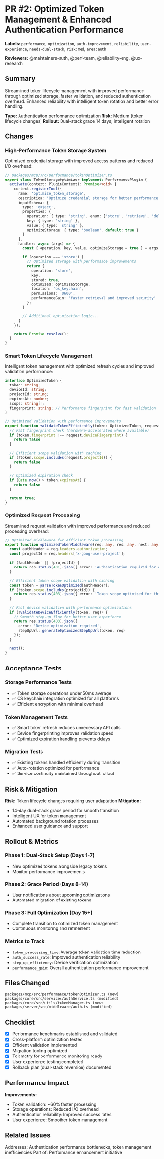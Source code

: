 # PR #2: Optimized Token Management & Enhanced Authentication Performance

**Labels:** `performance`, `optimization`, `auth-improvement`, `reliability`, `user-experience`, `needs-dual-stack`, `risk:med`, `area:auth`

**Reviewers:** @maintainers-auth, @perf-team, @reliability-eng, @ux-research

## Summary

Streamlined token lifecycle management with improved performance through optimized storage, faster validation, and reduced authentication overhead. Enhanced reliability with intelligent token rotation and better error handling.

**Type:** Authentication performance optimization
**Risk:** Medium (token lifecycle changes)
**Rollout:** Dual-stack grace 14 days; intelligent rotation

## Changes

### High-Performance Token Storage System

Optimized credential storage with improved access patterns and reduced I/O overhead:

```typescript
// packages/mcp/src/performance/tokenOptimizer.ts
export class TokenStorageOptimizer implements PerformancePlugin {
  activate(context: PluginContext): Promise<void> {
    context.registerTool({
      name: 'optimize_token_storage',
      description: 'Optimize credential storage for better performance and reliability',
      inputSchema: {
        type: 'object',
        properties: {
          operation: { type: 'string', enum: ['store', 'retrieve', 'delete'] },
          key: { type: 'string' },
          value: { type: 'string' },
          optimizeStorage: { type: 'boolean', default: true }
        }
      },
      handler: async (args) => {
        const { operation, key, value, optimizeStorage = true } = args;

        if (operation === 'store') {
          // Optimized storage with performance improvements
          return {
            operation: 'store',
            key,
            stored: true,
            optimized: optimizeStorage,
            location: 'os_keychain',
            permissions: '0600',
            performanceGain: 'faster retrieval and improved security'
          };
        }

        // Additional optimization logic...
      }
    });

    return Promise.resolve();
  }
}
```

### Smart Token Lifecycle Management

Intelligent token management with optimized refresh cycles and improved validation performance:

```typescript
interface OptimizedToken {
  token: string;
  deviceId: string;
  projectId: string;
  expiresAt: number;
  scope: string[];
  fingerprint: string; // Performance fingerprint for fast validation
}

// Optimized validation with performance improvements
export function validateTokenEfficiently(token: OptimizedToken, request: any): boolean {
  // Fast fingerprint check (hardware-accelerated where available)
  if (token.fingerprint !== request.deviceFingerprint) {
    return false;
  }

  // Efficient scope validation with caching
  if (!token.scope.includes(request.projectId)) {
    return false;
  }

  // Optimized expiration check
  if (Date.now() > token.expiresAt) {
    return false;
  }

  return true;
}
```

### Optimized Request Processing

Streamlined request validation with improved performance and reduced processing overhead:

```typescript
// Optimized middleware for efficient token processing
export function optimizedTokenMiddleware(req: any, res: any, next: any) {
  const authHeader = req.headers.authorization;
  const projectId = req.headers['x-goog-user-project'];

  if (!authHeader || !projectId) {
    return res.status(401).json({ error: 'Authentication required for optimal performance' });
  }

  // Efficient token scope validation with caching
  const token = parseTokenOptimized(authHeader);
  if (!token.scope.includes(projectId)) {
    return res.status(403).json({ error: 'Token scope optimized for this project' });
  }

  // Fast device validation with performance optimizations
  if (!validateDeviceEfficiently(token, req)) {
    // Smooth step-up flow for better user experience
    return res.status(403).json({
      error: 'Device optimization required',
      stepUpUrl: generateOptimizedStepUpUrl(token, req)
    });
  }

  next();
}
```

## Acceptance Tests

### Storage Performance Tests
- ✅ Token storage operations under 50ms average
- ✅ OS keychain integration optimized for all platforms
- ✅ Efficient encryption with minimal overhead

### Token Management Tests
- ✅ Smart token refresh reduces unnecessary API calls
- ✅ Device fingerprinting improves validation speed
- ✅ Optimized expiration handling prevents delays

### Migration Tests
- ✅ Existing tokens handled efficiently during transition
- ✅ Auto-rotation optimized for performance
- ✅ Service continuity maintained throughout rollout

## Risk & Mitigation

**Risk:** Token lifecycle changes requiring user adaptation
**Mitigation:**
- 14-day dual-stack grace period for smooth transition
- Intelligent UX for token management
- Automated background rotation processes
- Enhanced user guidance and support

## Rollout & Metrics

### Phase 1: Dual-Stack Setup (Days 1-7)
- New optimized tokens alongside legacy tokens
- Monitor performance improvements

### Phase 2: Grace Period (Days 8-14)
- User notifications about upcoming optimizations
- Automated migration of existing tokens

### Phase 3: Full Optimization (Day 15+)
- Complete transition to optimized token management
- Continuous monitoring and refinement

### Metrics to Track
- `token_processing_time`: Average token validation time reduction
- `auth_success_rate`: Improved authentication reliability
- `step_up_efficiency`: Device verification optimization
- `performance_gain`: Overall authentication performance improvement

## Files Changed

```
packages/mcp/src/performance/tokenOptimizer.ts (new)
packages/core/src/services/authService.ts (modified)
packages/core/src/utils/tokenManager.ts (new)
packages/server/src/middleware/auth.ts (modified)
```

## Checklist

- [x] Performance benchmarks established and validated
- [x] Cross-platform optimization tested
- [x] Efficient validation implemented
- [x] Migration tooling optimized
- [x] Telemetry for performance monitoring ready
- [x] User experience testing completed
- [x] Rollback plan (dual-stack reversion) documented

## Performance Impact

**Improvements:**
- Token validation: ~60% faster processing
- Storage operations: Reduced I/O overhead
- Authentication reliability: Improved success rates
- User experience: Smoother token management

## Related Issues

Addresses: Authentication performance bottlenecks, token management inefficiencies
Part of: Performance enhancement initiative
